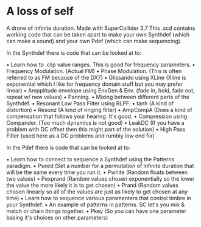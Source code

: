 # A loss of self
A drone of infinite duration.
Made with SuperCollider 3.7
This .scd contains working code that can be taken apart to make your own Synthdef (which can make a sound) and your own Pdef (which can make sequencing).

In the Synthdef there is code that can be looked at to: 

• Learn how to .clip value ranges. This is good for frequency parameters.
• Frequency Modulation. (Actual FM)
• Phase Modulation. (This is often referred to as FM because of the DX7)
• Glissando using XLine (Xline is exponential which I like for frequency domain stuff but you may prefer linear)
• Ampplitude envelope using EnvGen & Env. (fade in, hold, fade out, repeat w/ new values)
• Panning.
• Mixing between different parts of the Synthdef.
• Resonant Low Pass Filter using RLPF.
• tanh (A kind of distortion)
• Resonz (A kind of ringing filter)
• AmpCompA (Does a kind of compensation that follows your hearing. It's good.
• Compression using Compander. (Too much dynamics is not good)
• LeakDC (If you have a problem with DC offset then this might part of the solution)
• High Pass Filter (used here as a DC problems and rumbly low end fix)

In the Pdef there is code that can be looked at to:

• Learn how to connect to sequence a Synthdef using the Patterns paradigm.
• Pseed (Set a number for a permutation of infinite duration that will be the same every time you run it.
• Pwhite (Random floats between two values)
• Pexprand (Random values chosen exponentially so the lower the value the more likely it is to get chosen)
• Prand (Random values chosen linearly so all of the values are just as likely to get chosen at any time)
• Learn how to sequence various paramenters that control timbre in your Synthdef.
• An example of patterns in patterns. SC let's you mix & match or chain things together.
• Pkey (So you can have one parameter basing it's choices on other parameters)
